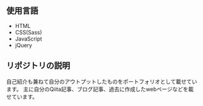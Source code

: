 ## 使用言語
* HTML
* CSS(Sass)
* JavaScript
* jQuery

## リポジトリの説明
自己紹介も兼ねて自分のアウトプットしたものをポートフォリオとして載せています。
主に自分のQiita記事、ブログ記事、過去に作成したwebページなどを載せています。
